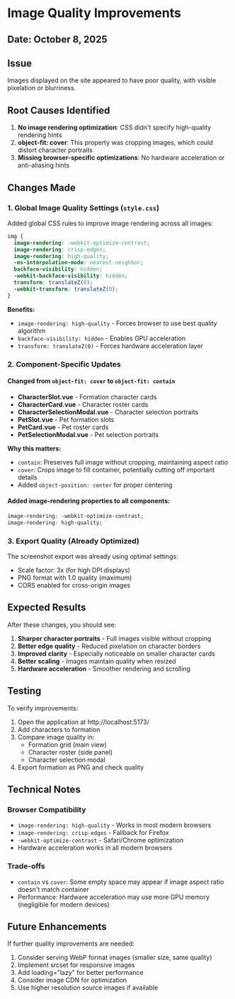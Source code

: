 # Image Quality Improvements

## Date: October 8, 2025

## Issue
Images displayed on the site appeared to have poor quality, with visible pixelation or blurriness.

## Root Causes Identified

1. **No image rendering optimization**: CSS didn't specify high-quality rendering hints
2. **object-fit: cover**: This property was cropping images, which could distort character portraits
3. **Missing browser-specific optimizations**: No hardware acceleration or anti-aliasing hints

## Changes Made

### 1. Global Image Quality Settings (`style.css`)
Added global CSS rules to improve image rendering across all images:

```css
img {
  image-rendering: -webkit-optimize-contrast;
  image-rendering: crisp-edges;
  image-rendering: high-quality;
  -ms-interpolation-mode: nearest-neighbor;
  backface-visibility: hidden;
  -webkit-backface-visibility: hidden;
  transform: translateZ(0);
  -webkit-transform: translateZ(0);
}
```

**Benefits:**
- `image-rendering: high-quality` - Forces browser to use best quality algorithm
- `backface-visibility: hidden` - Enables GPU acceleration
- `transform: translateZ(0)` - Forces hardware acceleration layer

### 2. Component-Specific Updates

#### Changed from `object-fit: cover` to `object-fit: contain`
- **CharacterSlot.vue** - Formation character cards
- **CharacterCard.vue** - Character roster cards
- **CharacterSelectionModal.vue** - Character selection portraits
- **PetSlot.vue** - Pet formation slots
- **PetCard.vue** - Pet roster cards
- **PetSelectionModal.vue** - Pet selection portraits

**Why this matters:**
- `contain`: Preserves full image without cropping, maintaining aspect ratio
- `cover`: Crops image to fill container, potentially cutting off important details
- Added `object-position: center` for proper centering

#### Added image-rendering properties to all components:
```css
image-rendering: -webkit-optimize-contrast;
image-rendering: high-quality;
```

### 3. Export Quality (Already Optimized)
The screenshot export was already using optimal settings:
- Scale factor: 3x (for high DPI displays)
- PNG format with 1.0 quality (maximum)
- CORS enabled for cross-origin images

## Expected Results

After these changes, you should see:

1. **Sharper character portraits** - Full images visible without cropping
2. **Better edge quality** - Reduced pixelation on character borders
3. **Improved clarity** - Especially noticeable on smaller character cards
4. **Better scaling** - Images maintain quality when resized
5. **Hardware acceleration** - Smoother rendering and scrolling

## Testing

To verify improvements:
1. Open the application at http://localhost:5173/
2. Add characters to formation
3. Compare image quality in:
   - Formation grid (main view)
   - Character roster (side panel)
   - Character selection modal
4. Export formation as PNG and check quality

## Technical Notes

### Browser Compatibility
- `image-rendering: high-quality` - Works in most modern browsers
- `image-rendering: crisp-edges` - Fallback for Firefox
- `-webkit-optimize-contrast` - Safari/Chrome optimization
- Hardware acceleration works in all modern browsers

### Trade-offs
- `contain` vs `cover`: Some empty space may appear if image aspect ratio doesn't match container
- Performance: Hardware acceleration may use more GPU memory (negligible for modern devices)

## Future Enhancements

If further quality improvements are needed:
1. Consider serving WebP format images (smaller size, same quality)
2. Implement srcset for responsive images
3. Add loading="lazy" for better performance
4. Consider image CDN for optimization
5. Use higher resolution source images if available
